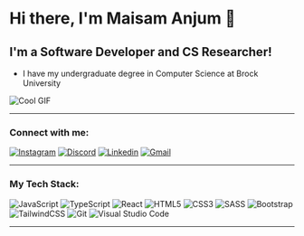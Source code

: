 # Hi there, I'm Maisam Anjum 👋

## I'm a Software Developer and CS Researcher!

- I have my undergraduate degree in Computer Science at Brock University

![Cool GIF](https://media.giphy.com/media/l41YtZOb9EUABnuqA/giphy.gif)

---

### Connect with me:
[![Instagram](https://img.shields.io/badge/-Instagram-E4405F?style=flat&logo=instagram&logoColor=white)]([https://instagram.com/](https://www.instagram.com/koorikdat/))
[![Discord](https://img.shields.io/badge/-Discord-5865F2?style=flat&logo=discord&logoColor=white)](https://discord.com/)
[![Linkedin](https://img.shields.io/badge/%40-Linkedin-blue)]((https://www.linkedin.com/in/maisam-anjum/))
[![Gmail](https://img.shields.io/badge/-Gmail-D14836?style=flat&logo=gmail&logoColor=white)](mailto:your-email@gmail.com)

---

### My Tech Stack:
![JavaScript](https://img.shields.io/badge/-JavaScript-F7DF1E?style=flat&logo=javascript&logoColor=black)
![TypeScript](https://img.shields.io/badge/-TypeScript-007ACC?style=flat&logo=typescript&logoColor=white)
![React](https://img.shields.io/badge/-React-61DAFB?style=flat&logo=react&logoColor=black)
![HTML5](https://img.shields.io/badge/-HTML5-E34F26?style=flat&logo=html5&logoColor=white)
![CSS3](https://img.shields.io/badge/-CSS3-1572B6?style=flat&logo=css3&logoColor=white)
![SASS](https://img.shields.io/badge/-SASS-CC6699?style=flat&logo=sass&logoColor=white)
![Bootstrap](https://img.shields.io/badge/-Bootstrap-7952B3?style=flat&logo=bootstrap&logoColor=white)
![TailwindCSS](https://img.shields.io/badge/-TailwindCSS-38B2AC?style=flat&logo=tailwind-css&logoColor=white)
![Git](https://img.shields.io/badge/-Git-F05032?style=flat&logo=git&logoColor=white)
![Visual Studio Code](https://img.shields.io/badge/-VS%20Code-007ACC?style=flat&logo=visual-studio-code&logoColor=white)

---
